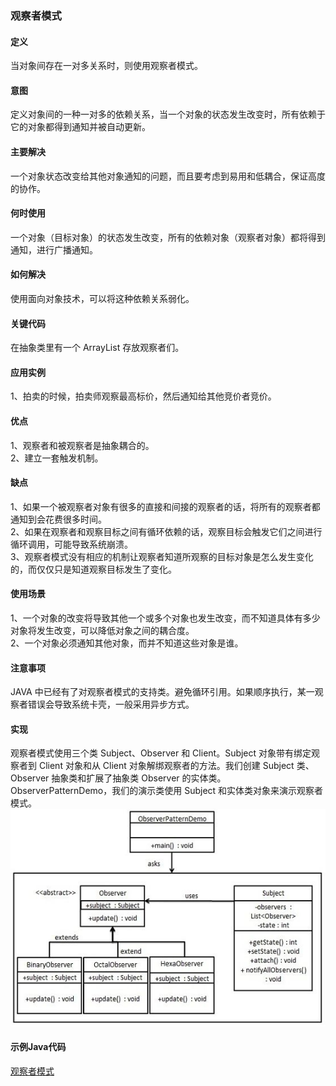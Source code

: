 ### 观察者模式   

#### 定义
当对象间存在一对多关系时，则使用观察者模式。    

#### 意图          
定义对象间的一种一对多的依赖关系，当一个对象的状态发生改变时，所有依赖于它的对象都得到通知并被自动更新。

#### 主要解决   
一个对象状态改变给其他对象通知的问题，而且要考虑到易用和低耦合，保证高度的协作。      

####  何时使用      
一个对象（目标对象）的状态发生改变，所有的依赖对象（观察者对象）都将得到通知，进行广播通知。          

#### 如何解决       
使用面向对象技术，可以将这种依赖关系弱化。

#### 关键代码
在抽象类里有一个 ArrayList 存放观察者们。        

#### 应用实例      
1、拍卖的时候，拍卖师观察最高标价，然后通知给其他竞价者竞价。  

#### 优点         
1、观察者和被观察者是抽象耦合的。      
2、建立一套触发机制。      

#### 缺点     
1、如果一个被观察者对象有很多的直接和间接的观察者的话，将所有的观察者都通知到会花费很多时间。     
2、如果在观察者和观察目标之间有循环依赖的话，观察目标会触发它们之间进行循环调用，可能导致系统崩溃。      
3、观察者模式没有相应的机制让观察者知道所观察的目标对象是怎么发生变化的，而仅仅只是知道观察目标发生了变化。      

#### 使用场景      
1、一个对象的改变将导致其他一个或多个对象也发生改变，而不知道具体有多少对象将发生改变，可以降低对象之间的耦合度。       
2、一个对象必须通知其他对象，而并不知道这些对象是谁。

#### 注意事项       
JAVA 中已经有了对观察者模式的支持类。避免循环引用。如果顺序执行，某一观察者错误会导致系统卡壳，一般采用异步方式。            

#### 实现     
观察者模式使用三个类 Subject、Observer 和 Client。Subject 对象带有绑定观察者到 Client 对象和从 Client 对象解绑观察者的方法。我们创建 Subject 类、Observer 抽象类和扩展了抽象类 Observer 的实体类。
ObserverPatternDemo，我们的演示类使用 Subject 和实体类对象来演示观察者模式。      
![Alt text](./images/observer_pattern.jpg)

#### 示例Java代码
[观察者模式](../src/main/java/com/lvt/pattern_20)